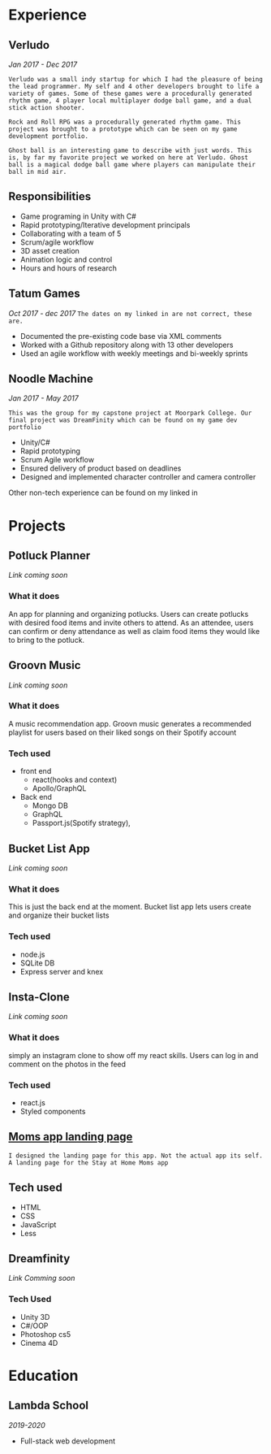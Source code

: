 # Experience

## Verludo

_Jan 2017 - Dec 2017_

`Verludo was a small indy startup for which I had the pleasure of being the lead programmer. My self and 4 other developers brought to life a variety of games. Some of these games were a procedurally generated rhythm game, 4 player local multiplayer dodge ball game, and a dual stick action shooter.`

`Rock and Roll RPG was a procedurally generated rhythm game. This project was brought to a prototype which can be seen on my game development portfolio.`

`Ghost ball is an interesting game to describe with just words. This is, by far my favorite project we worked on here at Verludo. Ghost ball is a magical dodge ball game where players can manipulate their ball in mid air.`

## Responsibilities

-   Game programing in Unity with C#
-   Rapid prototyping/Iterative development principals
-   Collaborating with a team of 5
-   Scrum/agile workflow
-   3D asset creation
-   Animation logic and control
-   Hours and hours of research

## Tatum Games

_Oct 2017 - dec 2017_
`The dates on my linked in are not correct, these are.`

-   Documented the pre-existing code base via XML comments
-   Worked with a Github repository along with 13 other developers
-   Used an agile workflow with weekly meetings and bi-weekly sprints

## Noodle Machine

_Jan 2017 - May 2017_

`This was the group for my capstone project at Moorpark College. Our final project was DreamFinity which can be found on my game dev portfolio`

-   Unity/C#
-   Rapid prototyping
-   Scrum Agile workflow
-   Ensured delivery of product based on deadlines
-   Designed and implemented character controller and camera controller

Other non-tech experience can be found on my linked in

# Projects

## Potluck Planner

_Link coming soon_

### What it does

An app for planning and organizing potlucks. Users can create potlucks with desired food items and invite others to attend. As an attendee, users can confirm or deny attendance as well as claim food items they would like to bring to the potluck.

## Groovn Music

_Link coming soon_

### What it does

A music recommendation app. Groovn music generates a recommended playlist for users based on their liked songs on their Spotify account

### Tech used

-   front end
    -   react(hooks and context)
    -   Apollo/GraphQL
-   Back end
    -   Mongo DB
    -   GraphQL
    -   Passport.js(Spotify strategy),

## Bucket List App

_Link coming soon_

### What it does

This is just the back end at the moment. Bucket list app lets users create and organize their bucket lists

### Tech used

-   node.js
-   SQLite DB
-   Express server and knex

## Insta-Clone

_Link coming soon_

### What it does

simply an instagram clone to show off my react skills. Users can log in and comment on the photos in the feed

### Tech used

-   react.js
-   Styled components

## [Moms app landing page](https://loving-hopper-aa162c.netlify.com/index.html)

`I designed the landing page for this app. Not the actual app its self. A landing page for the Stay at Home Moms app`

## Tech used

-   HTML
-   CSS
-   JavaScript
-   Less

## Dreamfinity

_Link Comming soon_

### Tech Used

-   Unity 3D
-   C#/OOP
-   Photoshop cs5
-   Cinema 4D

# Education

## Lambda School

_2019-2020_

-   Full-stack web development
